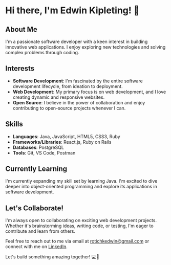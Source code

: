 # Hi there, I'm Edwin Kipleting! 👋

## About Me
I'm a passionate software developer with a keen interest in building innovative web applications. I enjoy exploring new technologies and solving complex problems through coding.

## Interests
- **Software Development**: I'm fascinated by the entire software development lifecycle, from ideation to deployment.
- **Web Development**: My primary focus is on web development, and I love creating dynamic and responsive websites.
- **Open Source**: I believe in the power of collaboration and enjoy contributing to open-source projects whenever I can.

## Skills
- **Languages**: Java, JavaScript, HTML5, CSS3, Ruby
- **Frameworks/Libraries**: React.js, Ruby on Rails
- **Databases**: PostgreSQL
- **Tools**: Git, VS Code, Postman

## Currently Learning
I'm currently expanding my skill set by learning Java. I'm excited to dive deeper into object-oriented programming and explore its applications in software development.

## Let's Collaborate!
I'm always open to collaborating on exciting web development projects. Whether it's brainstorming ideas, writing code, or testing, I'm eager to contribute and learn from others.

Feel free to reach out to me via email at [rotichkedwin@gmail.com](mailto:rotichkedwin@gmail.com) or connect with me on [LinkedIn](https://www.linkedin.com/in/kipleting-edwin-25a513120/).

Let's build something amazing together! 💻🚀


<!---
KipletingEdwin/KipletingEdwin is a ✨ special ✨ repository because its `README.md` (this file) appears on your GitHub profile.
You can click the Preview link to take a look at your changes.
--->
